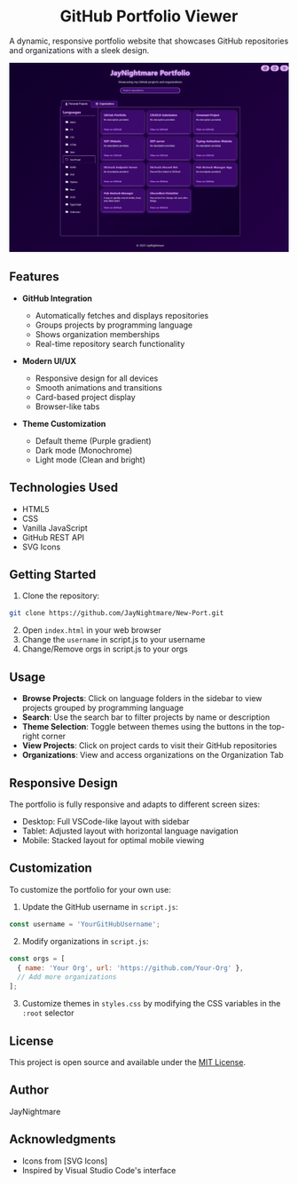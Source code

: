 <div align="center">

# GitHub Portfolio Viewer

</div>

A dynamic, responsive portfolio website that showcases GitHub repositories and organizations with a sleek design.

<div align="center">

![Portfolio Preview](./doc/images/preview.png)

</div>

## Features

- **GitHub Integration**
  - Automatically fetches and displays repositories
  - Groups projects by programming language
  - Shows organization memberships
  - Real-time repository search functionality

- **Modern UI/UX**
  - Responsive design for all devices
  - Smooth animations and transitions
  - Card-based project display
  - Browser-like tabs

- **Theme Customization**
  - Default theme (Purple gradient)
  - Dark mode (Monochrome)
  - Light mode (Clean and bright)

## Technologies Used
- HTML5
- CSS
- Vanilla JavaScript
- GitHub REST API
- SVG Icons

## Getting Started

1. Clone the repository:
```bash
git clone https://github.com/JayNightmare/New-Port.git
```

2. Open `index.html` in your web browser
3. Change the `username` in script.js to your username
4. Change/Remove orgs in script.js to your orgs

## Usage

- **Browse Projects**: Click on language folders in the sidebar to view projects grouped by programming language
- **Search**: Use the search bar to filter projects by name or description
- **Theme Selection**: Toggle between themes using the buttons in the top-right corner
- **View Projects**: Click on project cards to visit their GitHub repositories
- **Organizations**: View and access organizations on the Organization Tab

## Responsive Design

The portfolio is fully responsive and adapts to different screen sizes:
- Desktop: Full VSCode-like layout with sidebar
- Tablet: Adjusted layout with horizontal language navigation
- Mobile: Stacked layout for optimal mobile viewing

## Customization

To customize the portfolio for your own use:

1. Update the GitHub username in `script.js`:
```javascript
const username = 'YourGitHubUsername';
```

2. Modify organizations in `script.js`:
```javascript
const orgs = [
  { name: 'Your Org', url: 'https://github.com/Your-Org' },
  // Add more organizations
];
```

3. Customize themes in `styles.css` by modifying the CSS variables in the `:root` selector

## License

This project is open source and available under the [MIT License](LICENSE).

## Author

JayNightmare

## Acknowledgments

- Icons from [SVG Icons]
- Inspired by Visual Studio Code's interface
